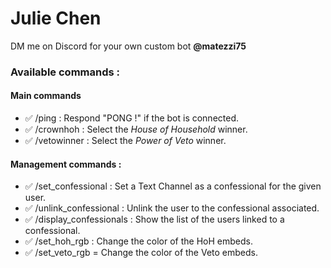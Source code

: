 # Julie Chen

DM me on Discord for your own custom bot **@matezzi75**

### Available commands :
#### Main commands
- ✅ /ping : Respond "PONG !" if the bot is connected.
- ✅ /crownhoh : Select the *House of Household* winner.
- ✅ /vetowinner : Select the *Power of Veto* winner.
#### Management commands :
- ✅ /set_confessional : Set a Text Channel as a confessional for the given user.
- ✅ /unlink_confessional : Unlink the user to the confessional associated.
- ✅ /display_confessionals : Show the list of the users linked to a confessional.
- ✅ /set_hoh_rgb : Change the color of the HoH embeds.
- ✅ /set_veto_rgb = Change the color of the Veto embeds.